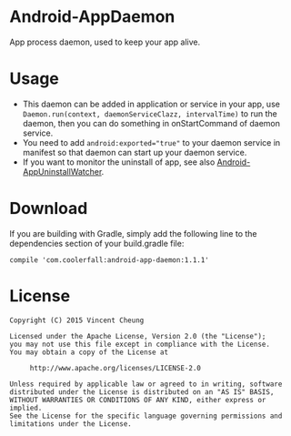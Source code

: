 Android-AppDaemon
=================

App process daemon, used to keep your app alive.

Usage
=====
* This daemon can be added in application or service in your app, use `Daemon.run(context, daemonServiceClazz, intervalTime)` to run the daemon, then you can do something in onStartCommand of daemon service.
* You need to add `android:exported="true"` to your daemon service in manifest so that daemon can start up your daemon service.
* If you want to monitor the uninstall of app, see also [Android-AppUninstallWatcher][1].

Download
========
If you are building with Gradle, simply add the following line to the dependencies section of your build.gradle file:

    compile 'com.coolerfall:android-app-daemon:1.1.1'

License
=======

    Copyright (C) 2015 Vincent Cheung

    Licensed under the Apache License, Version 2.0 (the "License");
    you may not use this file except in compliance with the License.
    You may obtain a copy of the License at

         http://www.apache.org/licenses/LICENSE-2.0

    Unless required by applicable law or agreed to in writing, software
    distributed under the License is distributed on an "AS IS" BASIS,
    WITHOUT WARRANTIES OR CONDITIONS OF ANY KIND, either express or implied.
    See the License for the specific language governing permissions and
    limitations under the License.

[1]: https://github.com/Coolerfall/Android-AppUninstallWatcher